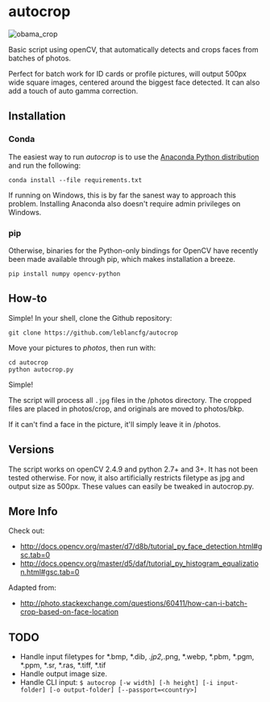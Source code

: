 # autocrop

![obama_crop](https://cloud.githubusercontent.com/assets/15659410/10975709/3e38de48-83b6-11e5-8885-d95da758ca17.png)

Basic script using openCV, that automatically detects and crops faces from batches of photos.

Perfect for batch work for ID cards or profile pictures, will output 500px wide square images, centered around the biggest face detected. It can also add a touch of auto gamma correction.

## Installation
### Conda
The easiest way to run *autocrop* is to use the [Anaconda Python distribution](https://www.anaconda.com/download/) and run the following:

    conda install --file requirements.txt

If running on Windows, this is by far the sanest way to approach this problem. Installing Anaconda also doesn't require admin privileges on Windows.

### pip
Otherwise, binaries for the Python-only bindings for OpenCV have recently been made available through pip, which makes installation a breeze.

    pip install numpy opencv-python

## How-to
Simple! In your shell, clone the Github repository:

    git clone https://github.com/leblancfg/autocrop

Move your pictures to *photos*, then run with:

    cd autocrop
    python autocrop.py

Simple!

The script will process all `.jpg` files in the /photos directory. The cropped files are placed in photos/crop, and originals are moved to photos/bkp.

If it can't find a face in the picture, it'll simply leave it in /photos.

## Versions
The script works on openCV 2.4.9 and python 2.7+ and 3+. It has not been tested otherwise. For now, it also artificially restricts filetype as jpg and output size as 500px. These values can easily be tweaked in autocrop.py.

## More Info
Check out:
* http://docs.opencv.org/master/d7/d8b/tutorial_py_face_detection.html#gsc.tab=0
* http://docs.opencv.org/master/d5/daf/tutorial_py_histogram_equalization.html#gsc.tab=0

Adapted from:
* http://photo.stackexchange.com/questions/60411/how-can-i-batch-crop-based-on-face-location

## TODO
* Handle input filetypes for *.bmp, *.dib, *.jp2,*.png, *.webp, *.pbm, *.pgm, *.ppm, *.sr, *.ras, *.tiff, *.tif
* Handle output image size.
* Handle CLI input: `$ autocrop [-w width] [-h height] [-i input-folder] [-o output-folder] [--passport=<country>]`

